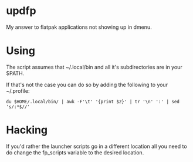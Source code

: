 # updfp

My answer to flatpak applications not showing up in dmenu.

# Using

The script assumes that ~/.local/bin and all it's subdirectories are in your $PATH.

If that's not the case you can do so by adding the following to your ~/.profile:

`du $HOME/.local/bin/ | awk -F'\t' '{print $2}' | tr '\n' ':' | sed 's/:*$//'`

# Hacking

If you'd rather the launcher scripts go in a different location all you need to
do change the fp_scripts variable to the desired location.